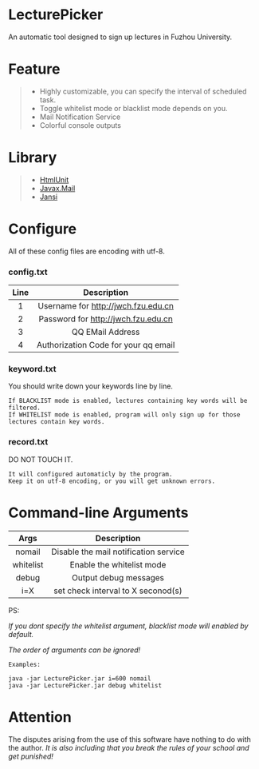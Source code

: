 # LecturePicker
An automatic tool designed to sign up lectures in Fuzhou University.

# Feature
> * Highly customizable, you can specify the interval of scheduled task.
> * Toggle whitelist mode or blacklist mode depends on you.
> * Mail Notification Service
> * Colorful console outputs

# Library
> * [HtmlUnit](https://mvnrepository.com/artifact/net.sourceforge.htmlunit/htmlunit/2.33)
> * [Javax.Mail](https://mvnrepository.com/artifact/javax.mail/javax.mail-api/1.6.2)
> * [Jansi](https://mvnrepository.com/artifact/org.fusesource.jansi/jansi/1.17.1)

# Configure
All of these config files are encoding with utf-8.

### config.txt

|Line|  Description                              |
|:--:| :---------------------------------------: |
| 1  | Username for http://jwch.fzu.edu.cn       |
| 2  | Password for http://jwch.fzu.edu.cn       |
| 3  | QQ EMail Address                          |
| 4  | Authorization Code for your qq email      |

### keyword.txt

You should write down your keywords line by line.
```
If BLACKLIST mode is enabled, lectures containing key words will be filtered.
If WHITELIST mode is enabled, program will only sign up for those lectures contain key words.
```

### record.txt

DO NOT TOUCH IT.
```
It will configured automaticly by the program.
Keep it on utf-8 encoding, or you will get unknown errors.
```

# Command-line Arguments
|  Args      |  Description                               |
|:--------:  | :---------------------------------------:  |
| nomail     | Disable the mail notification service      |
| whitelist  | Enable the whitelist mode                  |
| debug      | Output debug messages                      |
| i=X        | set check interval to X seconod(s)         |

PS:

*If you dont specify the whitelist argument, blacklist mode will enabled by default.*

*The order of arguments can be ignored!*
```
Examples:

java -jar LecturePicker.jar i=600 nomail
java -jar LecturePicker.jar debug whitelist
```
# Attention
The disputes arising from the use of this software have nothing to do with the author.
*It is also including that you break the rules of your school and get punished!*
